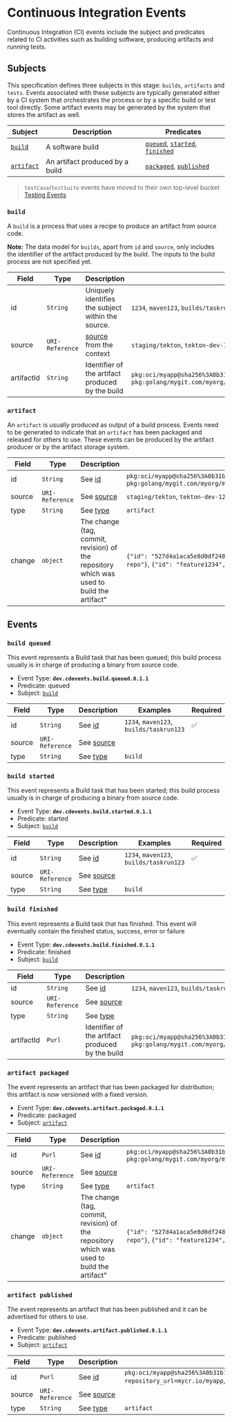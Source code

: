 <!--
---
linkTitle: "Continuous Integration Events"
weight: 50
hide_summary: true
icon: "fa-solid fa-network-wired"
description: >
   Continuous Integration Events
---
-->
# Continuous Integration Events

Continuous Integration (CI) events include the subject and predicates related to CI activities such as building software, producing artifacts and running tests.

## Subjects

This specification defines three subjects in this stage: `builds`, `artifacts` and `tests`. Events associated with these subjects are typically generated either by a CI system that orchestrates the process or by a specific build or test tool directly. Some artifact events may be generated by the system that stores the artifact as well.

| Subject | Description | Predicates |
|---------|-------------|------------|
| [`build`](#build) | A software build | [`queued`](#build-queued), [`started`](#build-started), [`finished`](#build-finished)|
| [`artifact`](#artifact) | An artifact produced by a build | [`packaged`](#artifact-packaged), [`published`](#artifact-published)|

> `testCase`/`testSuite` events have moved to their own top-level bucket [Testing Events](testing-events.md)

### `build`

A `build` is a process that uses a recipe to produce an artifact from source code.

__Note:__ The data model for `builds`, apart from `id` and `source`, only includes the identifier of the artifact produced by the build. The inputs to the build process are not specified yet.

| Field | Type | Description | Examples |
|-------|------|-------------|----------|
| id    | `String` | Uniquely identifies the subject within the source. | `1234`, `maven123`, `builds/taskrun123` |
| source | `URI-Reference` | [source](../spec.md#source) from the context | `staging/tekton`, `tekton-dev-123`|
| artifactId | `String` | Identifier of the artifact produced by the build | `pkg:oci/myapp@sha256%3A0b31b1c02ff458ad9b7b81cbdf8f028bd54699fa151f221d1e8de6817db93427`, `pkg:golang/mygit.com/myorg/myapp@234fd47e07d1004f0aed9c` |

### `artifact`

An `artifact` is usually produced as output of a build process. Events need to be generated to indicate that an `artifact` has been packaged and released for others to use. These events can be produced by the artifact producer or by the artifact storage system.

| Field | Type | Description | Examples |
|-------|------|-------------|----------|
| id    | `String` | See [id](spec.md#id-subject)| `pkg:oci/myapp@sha256%3A0b31b1c02ff458ad9b7b81cbdf8f028bd54699fa151f221d1e8de6817db93427`, `pkg:golang/mygit.com/myorg/myapp@234fd47e07d1004f0aed9c` |
| source | `URI-Reference` | See [source](spec.md#source-subject) | `staging/tekton`, `tekton-dev-123`|
| type | `String` | See [type](spec.md#type-subject) | `artifact` |
| change | `object`        | The change (tag, commit, revision) of the repository which was used to build the artifact" | `{"id": "527d4a1aca5e8d0df24813df5ad65d049fc8d312", "source": "my-git.example/an-org/a-repo"}`, `{"id": "feature1234", "source": "my-git.example/an-org/a-repo"}` |

## Events

### `build queued`

This event represents a Build task that has been queued; this build process usually is in charge of producing a binary from source code.

- Event Type: __`dev.cdevents.build.queued.0.1.1`__
- Predicate: queued
- Subject: [`build`](#build)

| Field | Type | Description | Examples | Required |
|-------|------|-------------|----------|----------------------------|
| id    | `String` | See [id](spec.md#id-subject)| `1234`, `maven123`, `builds/taskrun123` | ✅ |
| source | `URI-Reference` | See [source](spec.md#source-subject) | | |
| type | `String` | See [type](spec.md#type-subject) | `build` | |

### `build started`

This event represents a Build task that has been started; this build process usually is in charge of producing a binary from source code.

- Event Type: __`dev.cdevents.build.started.0.1.1`__
- Predicate: started
- Subject: [`build`](#build)

| Field | Type | Description | Examples | Required |
|-------|------|-------------|----------|----------------------------|
| id    | `String` | See [id](spec.md#id-subject)| `1234`, `maven123`, `builds/taskrun123` | ✅ |
| source | `URI-Reference` | See [source](spec.md#source-subject) | | |
| type | `String` | See [type](spec.md#type-subject) | `build` | |

### `build finished`

This event represents a Build task that has finished. This event will eventually contain the finished status, success, error or failure

- Event Type: __`dev.cdevents.build.finished.0.1.1`__
- Predicate: finished
- Subject: [`build`](#build)

| Field | Type | Description | Examples | Required |
|-------|------|-------------|----------|----------------------------|
| id    | `String` | See [id](spec.md#id-subject)| `1234`, `maven123`, `builds/taskrun123` | ✅ |
| source | `URI-Reference` | See [source](spec.md#source-subject) | | |
| type | `String` | See [type](spec.md#type-subject) | |
| artifactId | `Purl` | Identifier of the artifact produced by the build | `pkg:oci/myapp@sha256%3A0b31b1c02ff458ad9b7b81cbdf8f028bd54699fa151f221d1e8de6817db93427`, `pkg:golang/mygit.com/myorg/myapp@234fd47e07d1004f0aed9c` | `build` | |

### `artifact packaged`

The event represents an artifact that has been packaged for distribution; this artifact is now versioned with a fixed version.

- Event Type: __`dev.cdevents.artifact.packaged.0.1.1`__
- Predicate: packaged
- Subject: [`artifact`](#artifact)

| Field | Type | Description | Examples | Required |
|-------|------|-------------|----------|----------------------------|
| id    | `Purl` | See [id](spec.md#id-subject) | `pkg:oci/myapp@sha256%3A0b31b1c02ff458ad9b7b81cbdf8f028bd54699fa151f221d1e8de6817db93427`, `pkg:golang/mygit.com/myorg/myapp@234fd47e07d1004f0aed9c` | ✅ |
| source | `URI-Reference` | See [source](spec.md#source-subject) | | |
| type | `String` | See [type](spec.md#type-subject) | `artifact` | |
| change | `object`        | The change (tag, commit, revision) of the repository which was used to build the artifact" | `{"id": "527d4a1aca5e8d0df24813df5ad65d049fc8d312", "source": "my-git.example/an-org/a-repo"}`, `{"id": "feature1234", "source": "my-git.example/an-org/a-repo"}` | ✅ |

### `artifact published`

The event represents an artifact that has been published and it can be advertised for others to use.

- Event Type: __`dev.cdevents.artifact.published.0.1.1`__
- Predicate: published
- Subject: [`artifact`](#artifact)

| Field | Type | Description | Examples | Required |
|-------|------|-------------|----------|----------------------------|
| id    | `Purl` | See [id](spec.md#id-subject) | `pkg:oci/myapp@sha256%3A0b31b1c02ff458ad9b7b81cbdf8f028bd54699fa151f221d1e8de6817db93427?repository_url=mycr.io/myapp`, `pkg:golang/mygit.com/myorg/myapp@234fd47e07d1004f0aed9c` | ✅ |
| source | `URI-Reference` | See [source](spec.md#source-subject) | | |
| type | `String` | See [type](spec.md#type-subject) | `artifact` | |
